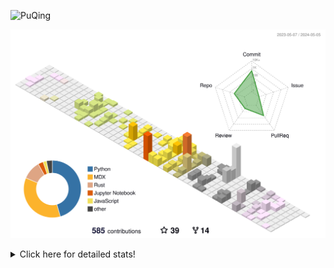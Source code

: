 ![PuQing](https://user-images.githubusercontent.com/27223114/171565019-9a56fae6-b08b-421f-99db-7e830da42371.png)

![](./profile-3d-contrib/profile-season-animate.svg)

<details>
<summary>Click here for detailed stats!</summary>

<!--START_SECTION:waka-->
![Lines of code](https://img.shields.io/badge/From%20Hello%20World%20I%27ve%20Written-1.4%20million%20lines%20of%20code-blue)

**🐱 My GitHub Data** 

> 📦 374.1 kB Used in GitHub's Storage 
 > 
> 🏆 218 Contributions in the Year 2024
 > 
> 🚫 Not Opted to Hire
 > 
> 📜 48 Public Repositories 
 > 
> 🔑 29 Private Repositories 
 > 
**I'm an Early 🐤** 

```text
🌞 Morning                581 commits         ██░░░░░░░░░░░░░░░░░░░░░░░   07.58 % 
🌆 Daytime                3550 commits        ████████████░░░░░░░░░░░░░   46.32 % 
🌃 Evening                1583 commits        █████░░░░░░░░░░░░░░░░░░░░   20.66 % 
🌙 Night                  1950 commits        ██████░░░░░░░░░░░░░░░░░░░   25.44 % 
```


📊 **This Week I Spent My Time On** 

```text
💬 Programming Languages: 
Python                   3 hrs 37 mins       █████████░░░░░░░░░░░░░░░░   34.68 % 
Browsing                 3 hrs 24 mins       ████████░░░░░░░░░░░░░░░░░   32.58 % 
Jupyter Notebook         1 hr 18 mins        ███░░░░░░░░░░░░░░░░░░░░░░   12.45 % 
Searching                51 mins             ██░░░░░░░░░░░░░░░░░░░░░░░   08.22 % 
Other                    31 mins             █░░░░░░░░░░░░░░░░░░░░░░░░   05.05 % 

🔥 Editors: 
VS Code                  5 hrs 19 mins       █████████████░░░░░░░░░░░░   50.98 % 
Chrome                   4 hrs 26 mins       ███████████░░░░░░░░░░░░░░   42.53 % 
fish                     27 mins             █░░░░░░░░░░░░░░░░░░░░░░░░   04.32 % 
Obsidian                 13 mins             █░░░░░░░░░░░░░░░░░░░░░░░░   02.17 % 

💻 Operating System: 
Mac                      5 hrs 7 mins        ████████████░░░░░░░░░░░░░   49.02 % 
WSL                      4 hrs 11 mins       ██████████░░░░░░░░░░░░░░░   40.05 % 
Linux                    1 hr 8 mins         ███░░░░░░░░░░░░░░░░░░░░░░   10.93 % 
```


<!--END_SECTION:waka-->
</details>
